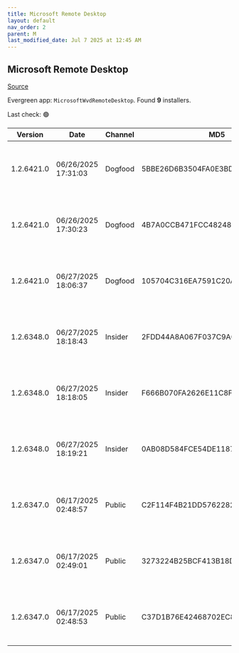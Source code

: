 ```yaml
---
title: Microsoft Remote Desktop
layout: default
nav_order: 2
parent: M
last_modified_date: Jul 7 2025 at 12:45 AM
---
```


## Microsoft Remote Desktop

[Source](https://docs.microsoft.com/en-us/azure/virtual-desktop/connect-windows-7-10)

Evergreen app: `MicrosoftWvdRemoteDesktop`. Found **9** installers.

Last check: 🟢

| Version    | Date                | Channel | MD5                              | Sha2                                                                                                                             | Architecture | URI                                                                                                                                                                                                                                                                  |
| ---------- | ------------------- | ------- | -------------------------------- | -------------------------------------------------------------------------------------------------------------------------------- | ------------ | -------------------------------------------------------------------------------------------------------------------------------------------------------------------------------------------------------------------------------------------------------------------- |
| 1.2.6421.0 | 06/26/2025 17:31:03 | Dogfood | 5BBE26D6B3504FA0E3BDD7F51AF9AFEF | 8A39DE02B7CE79DD22E1F701A5AEC080E5A7687AC2E9989AF828884EFDA383DB0DBF67FEDCBA365C39EDF04C2DF3A496D3920AFA1002F2B3961FA4D5B4C6F459 | ARM64        | [https://res.cdn.office.net/remote-desktop-windows-client/20481ec7-59d3-4e61-b51a-b9a2abc885e4/RemoteDesktop_1.2.6421.0_ARM64.msi](https://res.cdn.office.net/remote-desktop-windows-client/20481ec7-59d3-4e61-b51a-b9a2abc885e4/RemoteDesktop_1.2.6421.0_ARM64.msi) |
| 1.2.6421.0 | 06/26/2025 17:30:23 | Dogfood | 4B7A0CCB471FCC48248EED7500DB45D4 | E4A3791425913AEF03D7886E7A841DFA5E11F104BE8E879C50BCCBD10E0F378B1BACD619098A61A4CCAA55DE52EDA078E96FFD28863F80DEE2A2A87FD6E4C3BB | x64          | [https://res.cdn.office.net/remote-desktop-windows-client/0046a12a-1da7-484d-a0cf-26f20be9c6a8/RemoteDesktop_1.2.6421.0_x64.msi](https://res.cdn.office.net/remote-desktop-windows-client/0046a12a-1da7-484d-a0cf-26f20be9c6a8/RemoteDesktop_1.2.6421.0_x64.msi)     |
| 1.2.6421.0 | 06/27/2025 18:06:37 | Dogfood | 105704C316EA7591C20AFB2857AAD776 | ACAD6DF9000AFF7F2BCCFD3D33507BC241FC5DD771C704E3D62C88D413077F4D3E9D6D07B468B87F5412829F1346E7CAC82C3D787ABD2C2F852DB6ED88FA17DE | x86          | [https://res.cdn.office.net/remote-desktop-windows-client/39a8a222-59fb-40f1-9964-b45a32e7a410/RemoteDesktop_1.2.6421.0_x86.msi](https://res.cdn.office.net/remote-desktop-windows-client/39a8a222-59fb-40f1-9964-b45a32e7a410/RemoteDesktop_1.2.6421.0_x86.msi)     |
| 1.2.6348.0 | 06/27/2025 18:18:43 | Insider | 2FDD44A8A067F037C9A05642A03D3737 | 50A341941C6E153E059F3C170CD54D9152D503E700CD61C808FDF7F8C7ECBEB30672F2CD842A355E1D2DEB0DCDF0EA4FE35CC27CE32D8509AFF5C9CB59EC85B0 | ARM64        | [https://res.cdn.office.net/remote-desktop-windows-client/d4f50416-c847-4b06-b45a-86bee7179f83/RemoteDesktop_1.2.6348.0_ARM64.msi](https://res.cdn.office.net/remote-desktop-windows-client/d4f50416-c847-4b06-b45a-86bee7179f83/RemoteDesktop_1.2.6348.0_ARM64.msi) |
| 1.2.6348.0 | 06/27/2025 18:18:05 | Insider | F666B070FA2626E11C8F28A29525C75F | 548FD9FFB7C90C673E0F1FF515E42CB3406B8E032926FB8A3086CF80F051D489CFD1324B59D33ABB94D5E13B7194EDAE72D2B97BA2D7E4A7901D7182FA1F3E55 | x64          | [https://res.cdn.office.net/remote-desktop-windows-client/33512ac7-2cfd-4a17-9f85-d66813c62b8e/RemoteDesktop_1.2.6348.0_x64.msi](https://res.cdn.office.net/remote-desktop-windows-client/33512ac7-2cfd-4a17-9f85-d66813c62b8e/RemoteDesktop_1.2.6348.0_x64.msi)     |
| 1.2.6348.0 | 06/27/2025 18:19:21 | Insider | 0AB08D584FCE54DE11875D7D59BEAC72 | 2F8A859CBE1D0C47967DE5680A138FA83F6965C802B95209379C3EEA16F58C4183BCCDB8A26EDE3516DFAD86A243DA34EA406542F3B6B8A9A1E00550458E54E1 | x86          | [https://res.cdn.office.net/remote-desktop-windows-client/5c615d73-3d43-4a70-b3d6-ff6df4bab916/RemoteDesktop_1.2.6348.0_x86.msi](https://res.cdn.office.net/remote-desktop-windows-client/5c615d73-3d43-4a70-b3d6-ff6df4bab916/RemoteDesktop_1.2.6348.0_x86.msi)     |
| 1.2.6347.0 | 06/17/2025 02:48:57 | Public  | C2F114F4B21DD576228221590A8145A1 | D92D1ECFC7F1E29E8D403DC240AC52F7AFFE1572EB8D65C731A3B5D3D22777C3AC506D4A9C98318B001AAB2FC9628B8F229917D7A72B15A43B6D846556E8980F | ARM64        | [https://res.cdn.office.net/remote-desktop-windows-client/f4b5c383-b107-46a0-b41f-8ae0529290ef/RemoteDesktop_1.2.6347.0_ARM64.msi](https://res.cdn.office.net/remote-desktop-windows-client/f4b5c383-b107-46a0-b41f-8ae0529290ef/RemoteDesktop_1.2.6347.0_ARM64.msi) |
| 1.2.6347.0 | 06/17/2025 02:49:01 | Public  | 3273224B25BCF413B18D6CEF9ADFC2A9 | 8FE0FA86E25CC0F7735BE1F1D74ED8BCA46BAC7A0286E7CA6C9709BC91AC8DEF1AD2A24CAA29F0D6333809377B6C54E80ACA38ACD5DDF9EB67767C0B2DAC17E6 | x64          | [https://res.cdn.office.net/remote-desktop-windows-client/8b1527bb-06c5-4e0a-a9df-87879816252f/RemoteDesktop_1.2.6347.0_x64.msi](https://res.cdn.office.net/remote-desktop-windows-client/8b1527bb-06c5-4e0a-a9df-87879816252f/RemoteDesktop_1.2.6347.0_x64.msi)     |
| 1.2.6347.0 | 06/17/2025 02:48:53 | Public  | C37D1B76E42468702EC85E8A92B4DA79 | FF4F70A60D78F6DB574888A32744EC80273C1AD3A1D073AB2DA3D24B72D8D85CB592D2304C24A3E3352D1D1C60BAB97B32900283711914D47E6DF72585974C0C | x86          | [https://res.cdn.office.net/remote-desktop-windows-client/f58e69b8-dbdd-498d-860c-5ae76659d3fb/RemoteDesktop_1.2.6347.0_x86.msi](https://res.cdn.office.net/remote-desktop-windows-client/f58e69b8-dbdd-498d-860c-5ae76659d3fb/RemoteDesktop_1.2.6347.0_x86.msi)     |
